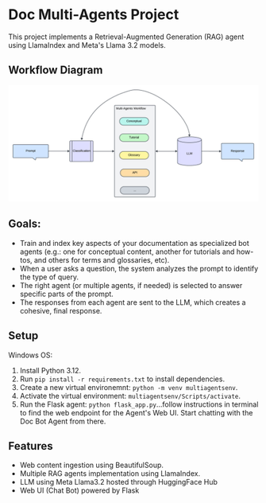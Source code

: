 # Doc Multi-Agents Project

This project implements a Retrieval-Augmented Generation (RAG) agent using LlamaIndex and Meta's Llama 3.2 models. 

## Workflow Diagram

![Workflow diagram](Multi-Agents_Workflow.png)

## Goals:
- Train and index key aspects of your documentation as specialized bot agents (e.g.: one for conceptual content, another for tutorials and how-tos, and others for terms and glossaries, etc).
- When a user asks a question, the system analyzes the prompt to identify the type of query.
- The right agent (or multiple agents, if needed) is selected to answer specific parts of the prompt.
- The responses from each agent are sent to the LLM, which creates a cohesive, final response.

## Setup
Windows OS:
1. Install Python 3.12.
2. Run `pip install -r requirements.txt` to install dependencies.
3. Create a new virtual environemnt: `python -m venv multiagentsenv`.
3. Activate the virtual environment: `multiagentsenv/Scripts/activate`.
4. Run the Flask agent: `python flask_app.py`...follow instructions in terminal to find the web endpoint for the Agent's Web UI. Start chatting with the Doc Bot Agent from there.

## Features
- Web content ingestion using BeautifulSoup.
- Multiple RAG agents implementation using LlamaIndex.
- LLM using Meta Llama3.2 hosted through HuggingFace Hub
- Web UI (Chat Bot) powered by Flask
